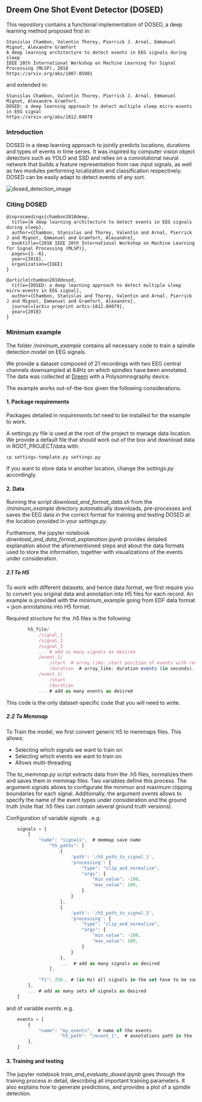 ## Dreem One Shot Event Detector (DOSED)

This repository contains a functional implementation of DOSED, a deep learning method proposed first in:

	Stanislas Chambon, Valentin Thorey, Pierrick J. Arnal, Emmanuel Mignot, Alexandre Gramfort
	A deep learning architecture to detect events in EEG signals during sleep
	IEEE 28th International Workshop on Machine Learning for Signal Processing (MLSP), 2018
	https://arxiv.org/abs/1807.05981

and extended in:

	Stanislas Chambon, Valentin Thorey, Pierrick J. Arnal, Emmanuel Mignot, Alexandre Gramfort.
	DOSED: a deep learning approach to detect multiple sleep micro-events in EEG signal
	https://arxiv.org/abs/1812.04079

### Introduction

DOSED in a deep learning approach to jointly predicts locations, durations and types of events in time series.
It was inspired by computer vision object detectors such as YOLO and SSD and relies on a convolutional neural network that builds a feature representation from raw input signals,
 as well as two modules performing localization and classification respectively. DOSED can be easily adapt to detect events of any sort.

 ![dosed_detection_image](https://github.com/Dreem-Organization/dosed/blob/master/dosed_detection.png)

### Citing DOSED

    @inproceedings{chambon2018deep,
      title={A deep learning architecture to detect events in EEG signals during sleep},
      author={Chambon, Stanislas and Thorey, Valentin and Arnal, Pierrick J and Mignot, Emmanuel and Gramfort, Alexandre},
      booktitle={2018 IEEE 28th International Workshop on Machine Learning for Signal Processing (MLSP)},
      pages={1--6},
      year={2018},
      organization={IEEE}
    }

    @article{chambon2018dosed,
      title={DOSED: a deep learning approach to detect multiple sleep micro-events in EEG signal},
      author={Chambon, Stanislas and Thorey, Valentin and Arnal, Pierrick J and Mignot, Emmanuel and Gramfort, Alexandre},
      journal={arXiv preprint arXiv:1812.04079},
      year={2018}
    }

### Minimum example

The folder */minimum_example* contains all necessary code to train a spindle detection model on EEG signals.

We provide a dataset composed of 21 recordings with two EEG central channels downsampled at 64Hz on which spindles have been annotated. The data was collected at [Dreem](http://www.dreem.com) with a Polysomnography device.

The example works out-of-the-box given the following considerations.

#### 1. Package requirements

Packages detailed in *requirements.txt* need to be installed for the example to work.

A settings.py file is used at the root of the project to manage data location. We provide a default
file that should work out of the box and download data in ROOT_PROJECT/data with:

`cp settings-template.py settings.py`

If you want to store data in another location, change the *settings.py* accordingly.

#### 2. Data

Running the script *download\_and\_format\_data.sh* from the */minimum\_example* directory automatically downloads, pre-processes and saves the EEG data in the correct format for training and testing DOSED at
the location provided in your *settings.py*.

Furthemore, the jupyter notebook *download\_and\_data\_format\_explanation.ipynb* provides detailed explanation about the aforementioned steps and about the data formats used to store the information, together with visualizations of the events under consideration.

##### 2.1 To H5

To work with different datasets, and hence data format, we first require you to convert you original
data and annotation into H5 files for each record. An example is provided with the minimum_example 
going from EDF data format + json annotations into H5 format.

Required structure for the .h5 files is the following:

```javascript
        h5_file/
            /signal_1
            /signal_2
            /signal_3
            ... # add as many signals as desired
            /event_1/
                /start  # array_like: start position of events with respect to the beginning of the recording (in seconds).
                /duration  # array_like: duration events (in seconds).
            /event_2/
                /start
                /duration
            ... # add as many events as desired
```

This code is the only dataset-specific code that you will need to write.

##### 2.2 To Memmap

To Train the model, we first convert generic h5 to memmaps files. This allows:
- Selecting which signals we want to train on
- Selecting which events we want to train on
- Allows multi-threading

The *to_memmap.py* script extracts data from the .h5 files, normalizes them and saves them in memmap files. Two variables define this process. The argument *signals* allows to configurate the minimun and maximum clipping boundaries for each signal. Additionally, the argument *events* allows to specify the name of the event types under consideration and the ground truth (note that .h5 files can contain several ground truth versions).

Configuration of variable *signals* . e.g.

```javascript
    signals = {
        [
            "name": "signals",  # memmap save name
                "h5_paths": [
                    {
                        'path': '/h5_path_to_signal_1',
                        'processing': {
                            "type": "clip_and_normalize",
                            "args": {
                                "min_value": -100,
                                "max_value": 100,
                            }
                        }
                    },
                    {
                        'path': '/h5_path_to_signal_2',
                        'processing': {
                            "type": "clip_and_normalize",
                            "args": {
                                "min_value": -100,
                                "max_value": 100,
                            }
                        }
                    },
                    ...  # add as many signals as desired
                ],

            "fs": 256., # (in Hz) all signals in the set have to be sampled at the same frequency
        ],
        ... # add as many sets of signals as desired
    }
```

and of variable *events*. e.g.

```javascript
    events = [
        {
            "name": "my_events",  # name of the events
                    "h5_path": "/event_1",  # annotations path in the .h5 file
        },
    ]
```

#### 3. Training and testing

The jupyter notebook *train\_and\_evaluate\_dosed.ipynb* goes through the training process in detail, describing all important training parameters. It also explains how to generate predictions, and provides a plot of a spindle detection.
